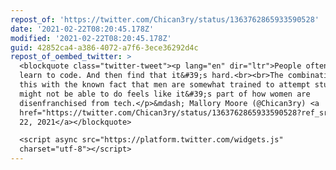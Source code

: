 ```yaml
---
repost_of: 'https://twitter.com/Chican3ry/status/1363762865933590528'
date: '2021-02-22T08:20:45.178Z'
modified: '2021-02-22T08:20:45.178Z'
guid: 42852ca4-a386-4072-a7f6-3ece36292d4c
repost_of_oembed_twitter: >
  <blockquote class="twitter-tweet"><p lang="en" dir="ltr">People often get told
  learn to code. And then find that it&#39;s hard.<br><br>The combination of
  this with the known fact that men are somewhat trained to attempt stuff they
  might not be able to do feels like it&#39;s part of how women are
  disenfranchised from tech.</p>&mdash; Mallory Moore (@Chican3ry) <a
  href="https://twitter.com/Chican3ry/status/1363762865933590528?ref_src=twsrc%5Etfw">February
  22, 2021</a></blockquote>

  <script async src="https://platform.twitter.com/widgets.js"
  charset="utf-8"></script>
---
```

 
